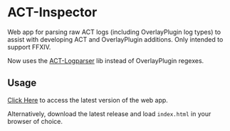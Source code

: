 # ACT-Inspector

Web app for parsing raw ACT logs (including OverlayPlugin log types) to assist with developing ACT
and OverlayPlugin additions. Only intended to support FFXIV.

Now uses the [ACT-Logparser](https://github.com/SMNIRL/ACT-Logparser) lib instead of OverlayPlugin regexes.

## Usage
[Click Here](https://smnirl.github.io/ACT-Inspector/) to access the latest version of the web app.

Alternatively, download the latest release and load `index.html` in your browser of choice.
